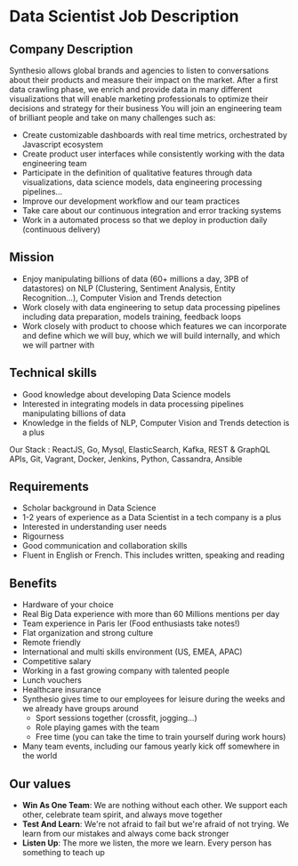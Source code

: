 # Data Scientist Job Description

## Company Description

Synthesio allows global brands and agencies to listen to conversations about their products and measure their impact on the market.
After a first data crawling phase, we enrich and provide data in many different visualizations that will enable marketing professionals to optimize their decisions and strategy for their business
You will join an engineering team of brilliant people and take on many challenges such as:

* Create customizable dashboards with real time metrics, orchestrated by Javascript ecosystem
* Create product user interfaces while consistently working with the data engineering team
* Participate in the definition of qualitative features through data visualizations, data science models, data engineering processing pipelines...
* Improve our development workflow and our team practices
* Take care about our continuous integration and error tracking systems
* Work in a automated process so that we deploy in production daily (continuous delivery)

## Mission

* Enjoy manipulating billions of data (60+ millions a day, 3PB of datastores) on NLP (Clustering, Sentiment Analysis, Entity Recognition…), Computer Vision and Trends detection
* Work closely with data engineering to setup data processing pipelines including data preparation, models training, feedback loops
* Work closely with product to choose which features we can incorporate and define which we will buy, which we will build internally, and which we will partner with

## Technical skills

* Good knowledge about developing Data Science models
* Interested in integrating models in data processing pipelines manipulating billions of data
* Knowledge in the fields of NLP, Computer Vision and Trends detection is a plus

Our Stack : ReactJS, Go, Mysql, ElasticSearch, Kafka, REST & GraphQL APIs, Git, Vagrant, Docker, Jenkins, Python, Cassandra, Ansible

## Requirements

* Scholar background in Data Science
* 1-2 years of experience as a Data Scientist in a tech company is a plus
* Interested in understanding user needs
* Rigourness
* Good communication and collaboration skills
* Fluent in English or French. This includes written, speaking and reading

## Benefits

* Hardware of your choice
* Real Big Data experience with more than 60 Millions mentions per day
* Team experience in Paris Ier (Food enthusiasts take notes!)
* Flat organization and strong culture
* Remote friendly
* International and multi skills environment (US, EMEA, APAC)
* Competitive salary
* Working in a fast growing company with talented people
* Lunch vouchers
* Healthcare insurance
* Synthesio gives time to our employees for leisure during the weeks and we already have groups around
  * Sport sessions together (crossfit, jogging…)
  * Role playing games with the team
  * Free time (you can take the time to train yourself during work hours)
* Many team events, including our famous yearly kick off somewhere in the world

## Our values

* **Win As One Team**: We are nothing without each other. We support each other, celebrate team spirit, and always move together
* **Test And Learn**: We're not afraid to fail but we're afraid of not trying. We learn from our mistakes and always come back stronger
* **Listen Up**: The more we listen, the more we learn. Every person has something to teach up
